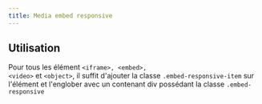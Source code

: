 ```yaml
---
title: Media embed responsive
---
```


## Utilisation

Pour tous les élément <code>&lt;iframe&gt;, &lt;embed&gt;, &lt;video&gt;</code> et <code>&lt;object&gt;</code>, il suffit d'ajouter la classe <code>.embed-responsive-item</code> sur l'élément et l'englober avec un contenant div possédant la classe <code>.embed-responsive</code> 
